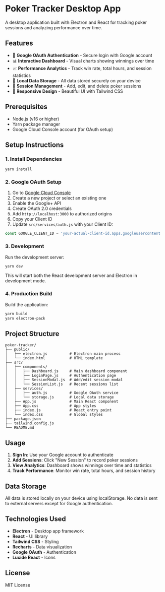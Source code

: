 # Poker Tracker Desktop App

A desktop application built with Electron and React for tracking poker sessions and analyzing performance over time.

## Features

- 🔐 **Google OAuth Authentication** - Secure login with Google account
- 📊 **Interactive Dashboard** - Visual charts showing winnings over time
- 📈 **Performance Analytics** - Track win rate, total hours, and session statistics
- 💾 **Local Data Storage** - All data stored securely on your device
- 🎯 **Session Management** - Add, edit, and delete poker sessions
- 📱 **Responsive Design** - Beautiful UI with Tailwind CSS

## Prerequisites

- Node.js (v16 or higher)
- Yarn package manager
- Google Cloud Console account (for OAuth setup)

## Setup Instructions

### 1. Install Dependencies

```bash
yarn install
```

### 2. Google OAuth Setup

1. Go to [Google Cloud Console](https://console.cloud.google.com/)
2. Create a new project or select an existing one
3. Enable the Google+ API
4. Create OAuth 2.0 credentials
5. Add `http://localhost:3000` to authorized origins
6. Copy your Client ID
7. Update `src/services/auth.js` with your Client ID:

```javascript
const GOOGLE_CLIENT_ID = 'your-actual-client-id.apps.googleusercontent.com';
```

### 3. Development

Run the development server:

```bash
yarn dev
```

This will start both the React development server and Electron in development mode.

### 4. Production Build

Build the application:

```bash
yarn build
yarn electron-pack
```

## Project Structure

```
poker-tracker/
├── public/
│   ├── electron.js          # Electron main process
│   └── index.html           # HTML template
├── src/
│   ├── components/
│   │   ├── Dashboard.js     # Main dashboard component
│   │   ├── LoginPage.js     # Authentication page
│   │   ├── SessionModal.js  # Add/edit session modal
│   │   └── SessionList.js   # Recent sessions list
│   ├── services/
│   │   ├── auth.js          # Google OAuth service
│   │   └── storage.js       # Local data storage
│   ├── App.js               # Main React component
│   ├── App.css              # App styles
│   ├── index.js             # React entry point
│   └── index.css            # Global styles
├── package.json
├── tailwind.config.js
└── README.md
```

## Usage

1. **Sign In**: Use your Google account to authenticate
2. **Add Sessions**: Click "New Session" to record poker sessions
3. **View Analytics**: Dashboard shows winnings over time and statistics
4. **Track Performance**: Monitor win rate, total hours, and session history

## Data Storage

All data is stored locally on your device using localStorage. No data is sent to external servers except for Google authentication.

## Technologies Used

- **Electron** - Desktop app framework
- **React** - UI library
- **Tailwind CSS** - Styling
- **Recharts** - Data visualization
- **Google OAuth** - Authentication
- **Lucide React** - Icons

## License

MIT License
